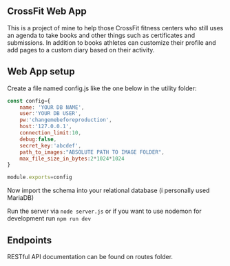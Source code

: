 ## CrossFit Web App
This is a project of mine to help those CrossFit fitness centers who still uses an agenda to take books and other things such as certificates and submissions.
In addition to books athletes can customize their profile and add pages to a custom diary based on their activity.

## Web App setup
Create a file named config.js like the one below in the utility folder:
```js
const config={
	name: 'YOUR DB NAME',
	user:'YOUR DB USER',
	pw:'changemebeforeproduction',
	host:'127.0.0.1',
	connection_limit:10,
	debug:false,
	secret_key:'abcdef',
	path_to_images:"ABSOLUTE PATH TO IMAGE FOLDER",
	max_file_size_in_bytes:2*1024*1024
}

module.exports=config
```

Now import the schema into your relational database (i personally used MariaDB)

Run the server via `node server.js` or if you want to use nodemon for development run `npm run dev`

## Endpoints
RESTful API documentation can be found on routes folder.